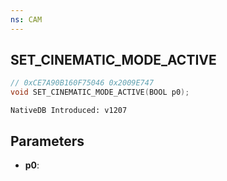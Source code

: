 ```yaml
---
ns: CAM
---
```

## SET_CINEMATIC_MODE_ACTIVE

```c
// 0xCE7A90B160F75046 0x2009E747
void SET_CINEMATIC_MODE_ACTIVE(BOOL p0);
```

```
NativeDB Introduced: v1207
```

## Parameters
* **p0**:
